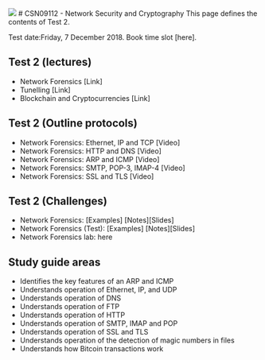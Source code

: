 <img src="https://github.com/billbuchanan/csn09112/blob/master/zadditional/top_csn09112.png"/>
# CSN09112 - Network Security and Cryptography</h1>
This page defines the contents of Test 2.

Test date:Friday, 7 December 2018. Book time slot [here].

## Test 2 (lectures)

* Network Forensics [Link]
* Tunelling [Link]
* Blockchain and Cryptocurrencies [Link]

## Test 2 (Outline protocols)

* Network Forensics: Ethernet, IP and TCP [Video]
* Network Forensics: HTTP and DNS [Video]
* Network Forensics: ARP and ICMP [Video]
* Network Forensics: SMTP, POP-3, IMAP-4 [Video]
* Network Forensics: SSL and TLS [Video]

## Test 2 (Challenges)

* Network Forensics: [Examples] [Notes][Slides]
* Network Forensics (Test): [Examples] [Notes][Slides]
* Network Forensics lab: here

## Study guide areas

* Identifies the key features of an ARP and ICMP
* Understands operation of Ethernet, IP, and UDP
* Understands operation of DNS
* Understands operation of FTP
* Understands operation of HTTP
* Understands operation of SMTP, IMAP and POP
* Understands operation of SSL and TLS
* Understands operation of the detection of magic numbers in files
* Understands how Bitcoin transactions work


